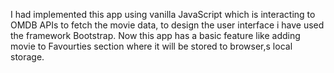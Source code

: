 I had implemented this app using vanilla JavaScript which is interacting to OMDB APIs to fetch the movie data, to design the user interface i have used the framework Bootstrap.
Now this app has a basic feature like adding movie to Favourties section where it will be stored to browser,s local storage.
